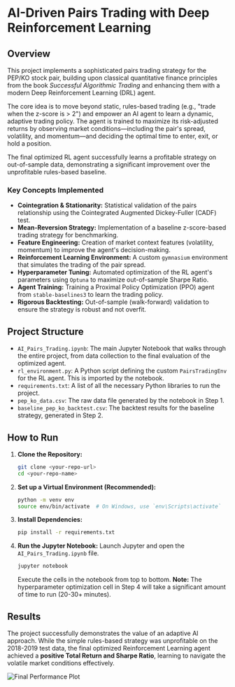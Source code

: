 # AI-Driven Pairs Trading with Deep Reinforcement Learning

## Overview

This project implements a sophisticated pairs trading strategy for the PEP/KO stock pair, building upon classical quantitative finance principles from the book *Successful Algorithmic Trading* and enhancing them with a modern Deep Reinforcement Learning (DRL) agent.

The core idea is to move beyond static, rules-based trading (e.g., "trade when the z-score is > 2") and empower an AI agent to learn a dynamic, adaptive trading policy. The agent is trained to maximize its risk-adjusted returns by observing market conditions—including the pair's spread, volatility, and momentum—and deciding the optimal time to enter, exit, or hold a position.

The final optimized RL agent successfully learns a profitable strategy on out-of-sample data, demonstrating a significant improvement over the unprofitable rules-based baseline.

### Key Concepts Implemented
* **Cointegration & Stationarity:** Statistical validation of the pairs relationship using the Cointegrated Augmented Dickey-Fuller (CADF) test.
* **Mean-Reversion Strategy:** Implementation of a baseline z-score-based trading strategy for benchmarking.
* **Feature Engineering:** Creation of market context features (volatility, momentum) to improve the agent's decision-making.
* **Reinforcement Learning Environment:** A custom `gymnasium` environment that simulates the trading of the pair spread.
* **Hyperparameter Tuning:** Automated optimization of the RL agent's parameters using `Optuna` to maximize out-of-sample Sharpe Ratio.
* **Agent Training:** Training a Proximal Policy Optimization (PPO) agent from `stable-baselines3` to learn the trading policy.
* **Rigorous Backtesting:** Out-of-sample (walk-forward) validation to ensure the strategy is robust and not overfit.

## Project Structure

* `AI_Pairs_Trading.ipynb`: The main Jupyter Notebook that walks through the entire project, from data collection to the final evaluation of the optimized agent.
* `rl_environment.py`: A Python script defining the custom `PairsTradingEnv` for the RL agent. This is imported by the notebook.
* `requirements.txt`: A list of all the necessary Python libraries to run the project.
* `pep_ko_data.csv`: The raw data file generated by the notebook in Step 1.
* `baseline_pep_ko_backtest.csv`: The backtest results for the baseline strategy, generated in Step 2.

## How to Run

1.  **Clone the Repository:**
    ```bash
    git clone <your-repo-url>
    cd <your-repo-name>
    ```

2.  **Set up a Virtual Environment (Recommended):**
    ```bash
    python -m venv env
    source env/bin/activate  # On Windows, use `env\Scripts\activate`
    ```

3.  **Install Dependencies:**
    ```bash
    pip install -r requirements.txt
    ```

4.  **Run the Jupyter Notebook:**
    Launch Jupyter and open the `AI_Pairs_Trading.ipynb` file.
    ```bash
    jupyter notebook
    ```
    Execute the cells in the notebook from top to bottom. **Note:** The hyperparameter optimization cell in Step 4 will take a significant amount of time to run (20-30+ minutes).

## Results

The project successfully demonstrates the value of an adaptive AI approach. While the simple rules-based strategy was unprofitable on the 2018-2019 test data, the final optimized Reinforcement Learning agent achieved a **positive Total Return and Sharpe Ratio**, learning to navigate the volatile market conditions effectively.

![Final Performance Plot](<path-to-your-final-plot-image-if-you-add-one>)